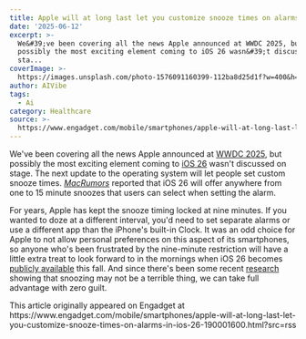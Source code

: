 ```yaml
---
title: Apple will at long last let you customize snooze times on alarms in iOS 26
date: '2025-06-12'
excerpt: >-
  We&#39;ve been covering all the news Apple announced at WWDC 2025, but
  possibly the most exciting element coming to iOS 26 wasn&#39;t discussed on
  sta...
coverImage: >-
  https://images.unsplash.com/photo-1576091160399-112ba8d25d1f?w=400&h=200&fit=crop&auto=format
author: AIVibe
tags:
  - Ai
category: Healthcare
source: >-
  https://www.engadget.com/mobile/smartphones/apple-will-at-long-last-let-you-customize-snooze-times-on-alarms-in-ios-26-190001600.html?src=rss
---
```

<p>We&#39;ve been covering all the news Apple announced at <a data-i13n="elm:context_link;elmt:doNotAffiliate;cpos:1;pos:1" class="no-affiliate-link" href="https://www.engadget.com/big-tech/wwdc-2025-ios-26-new-liquid-glass-design-and-everything-else-apple-announced-171718769.html">WWDC 2025</a>, but possibly the most exciting element coming to <a data-i13n="elm:context_link;elmt:doNotAffiliate;cpos:2;pos:1" class="no-affiliate-link" href="https://www.engadget.com/mobile/smartphones/apple-reveals-new-ios-26-features-and-its-liquid-glass-redesign-at-wwdc-2025-171650243.html">iOS 26</a> wasn&#39;t discussed on stage. The next update to the operating system will let people set custom snooze times. <a data-i13n="elm:context_link;elmt:doNotAffiliate;cpos:3;pos:1" class="no-affiliate-link" href="https://www.macrumors.com/2025/06/11/ios-26-big-change-iphone-alarm-options/"><em>MacRumors</em></a> reported that iOS 26 will offer anywhere from one to 15 minute snoozes that users can select when setting the alarm.</p>
<p>For years, Apple has kept the snooze timing locked at nine minutes. If you wanted to doze at a different interval, you&#39;d need to set separate alarms or use a different app than the iPhone&#39;s built-in Clock. It was an odd choice for Apple to not allow personal preferences on this aspect of its smartphones, so anyone who&#39;s been frustrated by the nine-minute restriction will have a little extra treat to look forward to in the mornings when iOS 26 becomes <a data-i13n="elm:context_link;elmt:doNotAffiliate;cpos:4;pos:1" class="no-affiliate-link" href="https://www.engadget.com/mobile/apple-is-releasing-ios-26-this-fall-heres-the-full-list-of-compatible-iphones-191854795.html">publicly available</a> this fall. And since there&#39;s been some recent <a data-i13n="elm:context_link;elmt:doNotAffiliate;cpos:5;pos:1" class="no-affiliate-link" href="https://www.scientificamerican.com/article/is-snoozing-the-alarm-good-or-bad-for-your-health/">research</a> showing that snoozing may not be a terrible thing, we can take full advantage with zero guilt.&nbsp;</p>
<span id="end-legacy-contents"></span>This article originally appeared on Engadget at https://www.engadget.com/mobile/smartphones/apple-will-at-long-last-let-you-customize-snooze-times-on-alarms-in-ios-26-190001600.html?src=rss
